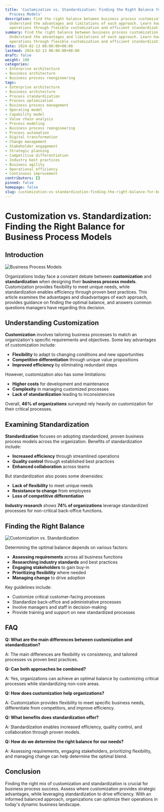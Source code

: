 ```yaml
---
title: 'Customization vs. Standardization: Finding the Right Balance for Business
  Process Models'
description: Find the right balance between business process customization and standardization.
  Understand the advantages and limitations of each approach. Learn how to optimize
  operations through flexible customization and efficient standardization.
summary: Find the right balance between business process customization and standardization.
  Understand the advantages and limitations of each approach. Learn how to optimize
  operations through flexible customization and efficient standardization.
date: 2024-02-13 08:00:00+08:00
lastmod: 2024-02-13 08:00:00+08:00
draft: false
weight: 100
categories:
- Enterprise architecture
- Business architecture
- Business process reengineering
tags:
- Enterprise architecture
- Business architecture
- Process standardization
- Process optimization
- Business process management
- Operating model
- Capability model
- Value chain analysis
- Process modeling
- Business process reengineering
- Process automation
- Digital transformation
- Change management
- Stakeholder engagement
- Strategic planning
- Competitive differentiation
- Industry best practices
- Business agility
- Operational efficiency
- Continuous improvement
contributors: []
pinned: false
homepage: false
slug: customization-vs-standardization-finding-the-right-balance-for-business-process-models
---
```



# Customization vs. Standardization: Finding the Right Balance for Business Process Models

## Introduction

![Business Process Models](https://cdn.sa.net/2024/02/11/kfU9TyZbVasBDjl.png)

Organizations today face a constant debate between **customization** and **standardization** when designing their **business process models**. Customization provides flexibility to meet unique needs, while standardization enables efficiency through proven best practices. This article examines the advantages and disadvantages of each approach, provides guidance on finding the optimal balance, and answers common questions managers have regarding this decision. 

## Understanding Customization

**Customization** involves tailoring business processes to match an organization's specific requirements and objectives. Some key advantages of customization include:

- **Flexibility** to adapt to changing conditions and new opportunities
- **Competitive differentiation** through unique value propositions 
- **Improved efficiency** by eliminating redundant steps

However, customization also has some limitations:

- **Higher costs** for development and maintenance
- **Complexity** in managing customized processes  
- **Lack of standardization** leading to inconsistencies

Overall, **46% of organizations** surveyed rely heavily on customization for their critical processes.

## Examining Standardization 

**Standardization** focuses on adopting standardized, proven business process models across the organization. Benefits of standardization include:

- **Increased efficiency** through streamlined operations
- **Quality control** through established best practices
- **Enhanced collaboration** across teams

But standardization also poses some downsides:

- **Lack of flexibility** to meet unique needs
- **Resistance to change** from employees
- **Loss of competitive differentiation** 

**Industry research** shows **74% of organizations** leverage standardized processes for non-critical back-office functions. 

## Finding the Right Balance

![Customization vs. Standardization](https://cdn.sa.net/2024/02/11/LWYeMzdOqatmwQ1.png)

Determining the optimal balance depends on various factors:

- **Assessing requirements** across all business functions
- **Researching industry standards** and best practices
- **Engaging stakeholders** to gain buy-in
- **Prioritizing flexibility** where needed
- **Managing change** to drive adoption

Key guidelines include:

- Customize critical customer-facing processes
- Standardize back-office and administrative processes
- Involve managers and staff in decision-making
- Provide training and support on new standardized processes
  
## FAQ

**Q: What are the main differences between customization and standardization?**

A: The main differences are flexibility vs consistency, and tailored processes vs proven best practices. 

**Q: Can both approaches be combined?**

A: Yes, organizations can achieve an optimal balance by customizing critical processes while standardizing non-core areas.

**Q: How does customization help organizations?** 

A: Customization provides flexibility to meet specific business needs, differentiate from competitors, and improve efficiency.

**Q: What benefits does standardization offer?**

A: Standardization enables increased efficiency, quality control, and collaboration through proven models.

**Q: How do we determine the right balance for our needs?**

A: Assessing requirements, engaging stakeholders, prioritizing flexibility, and managing change can help determine the optimal blend.

## Conclusion

Finding the right mix of customization and standardization is crucial for business process success. Assess where customization provides strategic advantages, while leveraging standardization to drive efficiency. With an informed balanced approach, organizations can optimize their operations in today's dynamic business landscape.